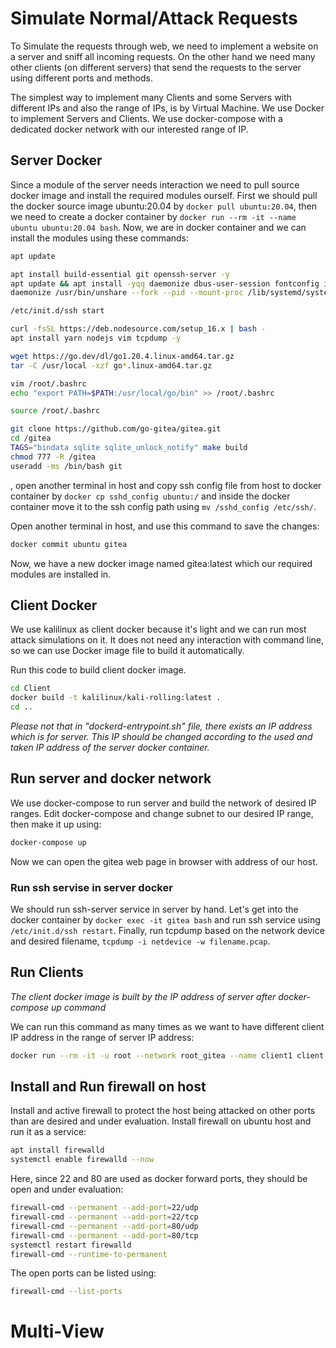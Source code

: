 # Simulate Normal/Attack Requests
To Simulate the requests through web, we need to implement a website on a server and sniff all incoming requests. On the other hand we need many other clients (on different servers) that send the requests to the server using different ports and methods.

The simplest way to implement many Clients and some Servers with different IPs and also the range of IPs, is by Virtual Machine. We use Docker to implement Servers and Clients. We use docker-compose with a dedicated docker network with our interested range of IP.

## Server Docker
Since a module of the server needs interaction we need to pull source docker image and install the required modules ourself. First we should pull the docker source image ubuntu:20.04 by `docker pull ubuntu:20.04`, then we need to create a docker container by `docker run --rm -it --name ubuntu ubuntu:20.04 bash`. Now, we are in docker container and we can install the modules using these commands:
```bash
apt update

apt install build-essential git openssh-server -y
apt update && apt install -yqq daemonize dbus-user-session fontconfig iproute2 curl
daemonize /usr/bin/unshare --fork --pid --mount-proc /lib/systemd/systemd --system-unit=basic.target

/etc/init.d/ssh start

curl -fsSL https://deb.nodesource.com/setup_16.x | bash -
apt install yarn nodejs vim tcpdump -y

wget https://go.dev/dl/go1.20.4.linux-amd64.tar.gz
tar -C /usr/local -xzf go*.linux-amd64.tar.gz

vim /root/.bashrc
echo "export PATH=$PATH:/usr/local/go/bin" >> /root/.bashrc

source /root/.bashrc

git clone https://github.com/go-gitea/gitea.git
cd /gitea
TAGS="bindata sqlite sqlite_unlock_notify" make build
chmod 777 -R /gitea
useradd -ms /bin/bash git
```
, open another terminal in host and copy ssh config file from host to docker container by `docker cp sshd_config ubuntu:/` and inside the docker container move it to the ssh config path using `mv /sshd_config /etc/ssh/`.

Open another terminal in host, and use this command to save the changes:
```bash
docker commit ubuntu gitea
```
Now, we have a new docker image named gitea:latest which our required modules are installed in.

## Client Docker
We use kalilinux as client docker because it's light and we can run most attack simulations on it. It does not need any interaction with command line, so we can use Docker image file to build it automatically.

Run this code to build client docker image.
```bash
cd Client
docker build -t kalilinux/kali-rolling:latest .
cd ..
```

*Please not that in "dockerd-entrypoint.sh" file, there exists an IP address which is for server. This IP should be changed according to the used and taken IP address of the server docker container.*

## Run server and docker network
We use docker-compose to run server and build the network of desired IP ranges. Edit docker-compose and change subnet to our desired IP range, then make it up using:

```bash
docker-compose up
```

Now we can open the gitea web page in browser with address of our host.

### Run ssh servise in server docker
We should run ssh-server service in server by hand. Let's get into the docker container by `docker exec -it gitea bash` and run ssh service using `/etc/init.d/ssh restart`. Finally, run tcpdump based on the network device and desired filename, `tcpdump -i netdevice -w filename.pcap`.

## Run Clients
*The client docker image is built by the IP address of server after docker-compose up command*

We can run this command as many times as we want to have different client IP address in the range of server IP address:
```bash
docker run --rm -it -u root --network root_gitea --name client1 client:latest
```

## Install and Run firewall on host
Install and active firewall to protect the host being attacked on other ports than are desired and under evaluation.
Install firewall on ubuntu host and run it as a service:
```bash
apt install firewalld
systemctl enable firewalld --now
```

Here, since 22 and 80 are used as docker forward ports, they should be open and under evaluation:
```bash
firewall-cmd --permanent --add-port=22/udp
firewall-cmd --permanent --add-port=22/tcp
firewall-cmd --permanent --add-port=80/udp
firewall-cmd --permanent --add-port=80/tcp
systemctl restart firewalld
firewall-cmd --runtime-to-permanent
```

The open ports can be listed using:
```bash
firewall-cmd --list-ports
```

# Multi-View

